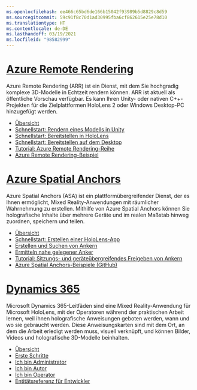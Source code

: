 ```yaml
---
ms.openlocfilehash: ee466c65bd6de166b15042f93989b5d8829c8d59
ms.sourcegitcommit: 59c91f8c70d1ad30995fba6cf862615e25e78d10
ms.translationtype: HT
ms.contentlocale: de-DE
ms.lasthandoff: 03/19/2021
ms.locfileid: "98582999"
---
```

# <a name="azure-remote-rendering"></a>[Azure Remote Rendering](#tab/arr)

Azure Remote Rendering (ARR) ist ein Dienst, mit dem Sie hochgradig komplexe 3D-Modelle in Echtzeit rendern können. ARR ist aktuell als öffentliche Vorschau verfügbar. Es kann Ihren Unity- oder nativen C++-Projekten für die Zielplattformen HoloLens 2 oder Windows Desktop-PC hinzugefügt werden.

* [Übersicht](/azure/remote-rendering/overview/about) 
* [Schnellstart: Rendern eines Modells in Unity](/azure/remote-rendering/quickstarts/render-model) 
* [Schnellstart: Bereitstellen in HoloLens](/azure/remote-rendering/quickstarts/deploy-to-hololens) 
* [Schnellstart: Bereitstellen auf dem Desktop](/azure/remote-rendering/quickstarts/deploy-to-desktop) 
* [Tutorial: Azure Remote Rendering-Reihe](/azure/remote-rendering/tutorials/unity/tutorial-landing) 
* [Azure Remote Rendering-Beispiel](/azure/remote-rendering/samples/showcase-app)

# <a name="azure-spatial-anchors"></a>[Azure Spatial Anchors](#tab/asa)

Azure Spatial Anchors (ASA) ist ein plattformübergreifender Dienst, der es Ihnen ermöglicht, Mixed Reality-Anwendungen mit räumlicher Wahrnehmung zu erstellen. Mithilfe von Azure Spatial Anchors können Sie holografische Inhalte über mehrere Geräte und im realen Maßstab hinweg zuordnen, speichern und teilen.

* [Übersicht](/azure/spatial-anchors/overview) 
* [Schnellstart: Erstellen einer HoloLens-App](/azure/spatial-anchors/quickstarts/get-started-unity-hololens) 
* [Erstellen und Suchen von Ankern](/azure/spatial-anchors/how-tos/create-locate-anchors-unity) 
* [Ermitteln nahe gelegener Anker](/azure/spatial-anchors/how-tos/set-up-coarse-reloc-unity)
* [Tutorial: Sitzungs- und geräteübergreifendes Freigeben von Ankern](/azure/spatial-anchors/tutorials/tutorial-share-anchors-across-devices?tabs=VS%2cAndroid)  
* [Azure Spatial Anchors-Beispiele (GitHub)](https://github.com/Azure/azure-spatial-anchors-samples) 

# <a name="dynamics-365"></a>[Dynamics 365](#tab/D365)

Microsoft Dynamics 365-Leitfäden sind eine Mixed Reality-Anwendung für Microsoft HoloLens, mit der Operatoren während der praktischen Arbeit lernen, weil ihnen holografische Anweisungen geboten werden, wann und wo sie gebraucht werden. Diese Anweisungskarten sind mit dem Ort, an dem die Arbeit erledigt werden muss, visuell verknüpft, und können Bilder, Videos und holografische 3D-Modelle beinhalten.

* [Übersicht](/dynamics365/mixed-reality/guides/) 
* [Erste Schritte](/dynamics365/mixed-reality/guides/get-started) 
* [Ich bin Administrator](/dynamics365/mixed-reality/guides/setup)
* [Ich bin Autor](/dynamics365/mixed-reality/guides/authoring-overview) 
* [Ich bin Operator](/dynamics365/mixed-reality/guides/operator-overview) 
* [Entitätsreferenz für Entwickler](/dynamics365/mixed-reality/guides/developer-entity-reference)